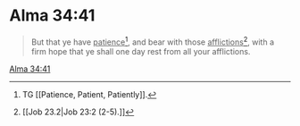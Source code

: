 # Alma 34:41

> But that ye have <u>patience</u>[^a], and bear with those <u>afflictions</u>[^b], with a firm hope that ye shall one day rest from all your afflictions.

[Alma 34:41](https://www.churchofjesuschrist.org/study/scriptures/bofm/alma/34?lang=eng&id=p41#p41)


[^a]: TG [[Patience, Patient, Patiently]].
[^b]: [[Job 23.2|Job 23:2 (2-5).]]

